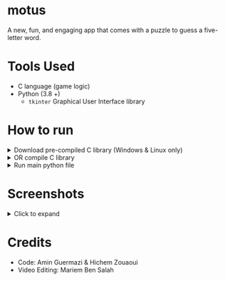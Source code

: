 # motus
A new, fun, and engaging app that comes with a puzzle to guess a five-letter word.

# Tools Used
- C language (game logic)
- Python (3.8 +)
  - `tkinter` Graphical User Interface library

# How to run

<details> 
  <summary> Download pre-compiled C library (Windows & Linux only) </summary>

https://github.com/MicrosoftClubPiloteAriana/motus/releases/

and place it in the current directory
</details>


<details> 
  <summary> OR compile C library</summary>

### Windows
```
gcc -shared -o gamelogic.dll gamelogic.c
```
### Linux & Mac
```
gcc -shared -o gamelogic.so gamelogic.c
```
</details>


<details> 
  <summary> Run main python file </summary>

```
python3 main.py
```

</details>

# Screenshots
<details> 
  <summary> Click to expand</summary>
  ![screenshot#1](https://user-images.githubusercontent.com/53614199/209697300-11bb49a9-e148-45a0-bb56-84b51583ca85.png)
</details>

# Credits
- Code: Amin Guermazi & Hichem Zouaoui
- Video Editing: Mariem Ben Salah
